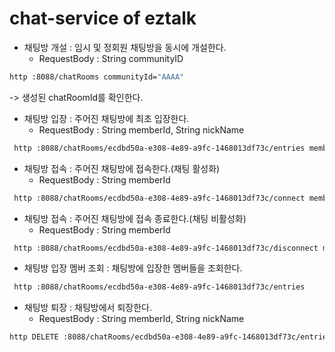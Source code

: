 # chat-service of eztalk 


- 채팅방 개설 : 임시 및 정회원 채팅방을 동시에 개설한다.
  - RequestBody : String communityID   
```sh
http :8088/chatRooms communityId="AAAA"    
```
-> 생성된 chatRoomId를 확인한다. 
   
- 채팅방 입장 : 주어진 채팅방에 최초 입장한다. 
  - RequestBody : String memberId, String nickName
```sh
 http :8088/chatRooms/ecdbd50a-e308-4e89-a9fc-1468013df73c/entries memberId="1234" nickName="magaretjo"    
```

- 채팅방 접속 : 주어진 채팅방에 접속한다.(채팅 활성화)
  - RequestBody : String memberId
```sh
 http :8088/chatRooms/ecdbd50a-e308-4e89-a9fc-1468013df73c/connect memberId="1234"   
```

- 채팅방 접속 : 주어진 채팅방에 접속 종료한다.(채팅 비활성화)
  - RequestBody : String memberId
```sh
 http :8088/chatRooms/ecdbd50a-e308-4e89-a9fc-1468013df73c/disconnect memberId="1234"   
```

- 채팅방 입장 멤버 조회 : 채팅방에 입장한 멤버들을 조회한다.
```sh
 http :8088/chatRooms/ecdbd50a-e308-4e89-a9fc-1468013df73c/entries
```
   
- 채팅방 퇴장 : 채팅방에서 퇴장한다. 
  - RequestBody : String memberId, String nickName
```sh
http DELETE :8088/chatRooms/ecdbd50a-e308-4e89-a9fc-1468013df73c/entries memberId="1234" nickName="magaretjo"      
```
